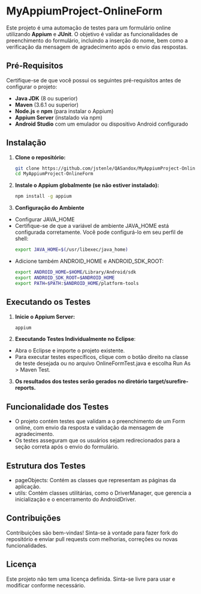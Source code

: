 # MyAppiumProject-OnlineForm

Este projeto é uma automação de testes para um formulário online utilizando **Appium** e **JUnit**. O objetivo é validar as funcionalidades de preenchimento do formulário, incluindo a inserção do nome, bem como a verificação da mensagem de agradecimento após o envio das respostas.

## Pré-Requisitos

Certifique-se de que você possui os seguintes pré-requisitos antes de configurar o projeto:

- **Java JDK** (8 ou superior)
- **Maven** (3.6.1 ou superior)
- **Node.js** e **npm** (para instalar o Appium)
- **Appium Server** (instalado via npm)
- **Android Studio** com um emulador ou dispositivo Android configurado

## Instalação

1. **Clone o repositório:**
   ```bash
   git clone https://github.com/jstenle/QASandox/MyAppiumProject-OnlineForm.git
   cd MyAppiumProject-OnlineForm

2. **Instale o Appium globalmente (se não estiver instalado):**
   ```bash
   npm install -g appium

3. **Configuração do Ambiente**
- Configurar JAVA_HOME
- Certifique-se de que a variável de ambiente JAVA_HOME está configurada corretamente. Você pode configurá-lo em seu perfil de shell:
   ```bash
   export JAVA_HOME=$(/usr/libexec/java_home)

- Adicione também ANDROID_HOME e ANDROID_SDK_ROOT:
   ```bash
   export ANDROID_HOME=$HOME/Library/Android/sdk
   export ANDROID_SDK_ROOT=$ANDROID_HOME
   export PATH=$PATH:$ANDROID_HOME/platform-tools

## Executando os Testes
1. **Inicie o Appium Server:**
   ```bash
   appium

2. **Executando Testes Individualmente no Eclipse**:
- Abra o Eclipse e importe o projeto existente.
- Para executar testes específicos, clique com o botão direito na classe de teste desejada ou no arquivo OnlineFormTest.java e escolha Run As > Maven Test.

3. **Os resultados dos testes serão gerados no diretório target/surefire-reports.**

## Funcionalidade dos Testes
- O projeto contém testes que validam a o preenchimento de um Form online, com envio da resposta e validação da mensagem de agradecimento.
- Os testes asseguram que os usuários sejam redirecionados para a seção correta após o envio do formulário.

## Estrutura dos Testes
- pageObjects: Contém as classes que representam as páginas da aplicação.
- utils: Contém classes utilitárias, como o DriverManager, que gerencia a inicialização e o encerramento do AndroidDriver.

## Contribuições
Contribuições são bem-vindas! Sinta-se à vontade para fazer fork do repositório e enviar pull requests com melhorias, correções ou novas funcionalidades.

## Licença
Este projeto não tem uma licença definida. Sinta-se livre para usar e modificar conforme necessário.